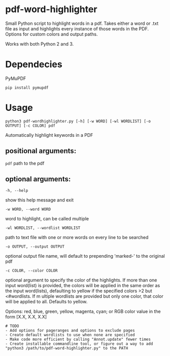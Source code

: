 # pdf-word-highlighter
Small Python script to highlight words in a pdf. Takes either a word or .txt file as input and highlights every instance of those words in the PDF. Options for custom colors and output paths.

Works with both Python 2 and 3.

# Dependecies
PyMuPDF

```pip install pymupdf```

# Usage
```python3 pdf-wordhighlighter.py [-h] [-w WORD] [-wl WORDLIST] [-o OUTPUT] [-c COLOR] pdf```

Automatically highlight keywords in a PDF

## positional arguments:
  `pdf`                   path to the pdf

 ## optional arguments:
  `-h, --help`           
  
  show this help message and exit
  
  `-w WORD, --word WORD`  
  
  word to highlight, can be called multiple 
  
  `-wl WORDLIST, --wordlist WORDLIST`
  
path to text file with one or more words on every line to be searched
                        
  `-o OUTPUT, --output OUTPUT`
  
optional output file name, will default to prepending 'marked-' to the original pdf
                        
  `-c COLOR, --color COLOR`
  
optional argument to specify the color of the highlights. If more than one input  word(list) is provided, the colors will be applied in the same order as the input word(lists), defaulting to yellow if the specified colors >2 but <#wordlists. If m ultiple wordlists are provided but only one color, that color will be applied to all. Defaults to yellow. 

Options: red, blue, green, yellow, magenta, cyan; or RGB color value in the form [X.X, X.X, X.X]
```
# TODO
- Add options for pageranges and options to exclude pages
- Create default wordlists to use when none are specified
- Make code more efficient by calling "Annot.update" fewer times
- Create installable commandline tool, or figure out a way to add "python3 /path/to/pdf-word-highlighter.py" to the PATH 
